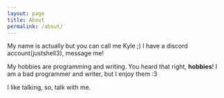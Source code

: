 ```yaml
---
layout: page
title: About
permalink: /about/
---
```


My name is actually but you can call me Kyle ;)
I have a discord account(justshell3), message me!

My hobbies are programming and writing. You heard that right, **hobbies**! I am a bad programmer and
writer, but I enjoy them :3

I like talking, so, talk with me.
